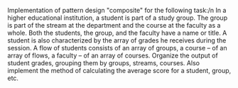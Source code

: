 Implementation of pattern design "composite" for the following task:/n
In a higher educational institution, a student is part of a study group. The group is part of the stream at the department and the course at the faculty as a whole. Both the students, the group, and the faculty have a name or title. A student is also characterized by the array of grades he receives during the session. A flow of students consists of an array of groups, a course – of an array of flows, a faculty – of an array of courses. Organize the output of student grades, grouping them by groups, streams, courses. Also implement the method of calculating the average score for a student, group, etc.
